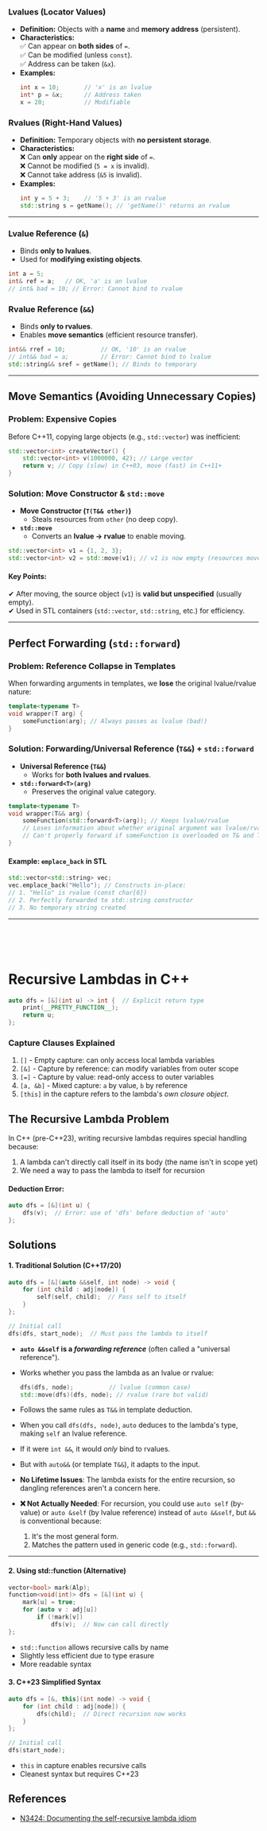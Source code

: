 ### **Lvalues (Locator Values)**
- **Definition:** Objects with a **name** and **memory address** (persistent).
- **Characteristics:**  
  ✅ Can appear on **both sides** of `=`.  
  ✅ Can be modified (unless `const`).  
  ✅ Address can be taken (`&x`).  
- **Examples:**  
  ```cpp
  int x = 10;       // 'x' is an lvalue
  int* p = &x;      // Address taken
  x = 20;           // Modifiable
  ```

### **Rvalues (Right-Hand Values)**
- **Definition:** Temporary objects with **no persistent storage**.
- **Characteristics:**  
  ❌ Can **only** appear on the **right side** of `=`.  
  ❌ Cannot be modified (`5 = x` is invalid).  
  ❌ Cannot take address (`&5` is invalid).  
- **Examples:**  
  ```cpp
  int y = 5 + 3;    // '5 + 3' is an rvalue
  std::string s = getName(); // 'getName()' returns an rvalue
  ```

---

### **Lvalue Reference (`&`)**
- Binds **only to lvalues**.
- Used for **modifying existing objects**.
```cpp
int a = 5;
int& ref = a;   // OK, 'a' is an lvalue
// int& bad = 10; // Error: Cannot bind to rvalue
```

### **Rvalue Reference (`&&`)**
- Binds **only to rvalues**.
- Enables **move semantics** (efficient resource transfer).
```cpp
int&& rref = 10;          // OK, '10' is an rvalue
// int&& bad = a;         // Error: Cannot bind to lvalue
std::string&& sref = getName(); // Binds to temporary
```
---

## Move Semantics (Avoiding Unnecessary Copies)
### **Problem: Expensive Copies**
Before C++11, copying large objects (e.g., `std::vector`) was inefficient:
```cpp
std::vector<int> createVector() {
    std::vector<int> v(1000000, 42); // Large vector
    return v; // Copy (slow) in C++03, move (fast) in C++11+
}
```

### **Solution: Move Constructor & `std::move`**
- **Move Constructor (`T(T&& other)`)**  
  - Steals resources from `other` (no deep copy).
- **`std::move`**  
  - Converts an **lvalue → rvalue** to enable moving.
```cpp
std::vector<int> v1 = {1, 2, 3};
std::vector<int> v2 = std::move(v1); // v1 is now empty (resources moved)
```

#### **Key Points:**
✔ After moving, the source object (`v1`) is **valid but unspecified** (usually empty).  
✔ Used in STL containers (`std::vector`, `std::string`, etc.) for efficiency.  

---

## Perfect Forwarding (`std::forward`)
### **Problem: Reference Collapse in Templates**
When forwarding arguments in templates, we **lose** the original lvalue/rvalue nature:
```cpp
template<typename T>
void wrapper(T arg) {
    someFunction(arg); // Always passes as lvalue (bad!)
}
```

### **Solution: Forwarding/Universal Reference (`T&&`) + `std::forward`**
- **Universal Reference (`T&&`)**  
  - Works for **both lvalues and rvalues**.
- **`std::forward<T>(arg)`**  
  - Preserves the original value category.
```cpp
template<typename T>
void wrapper(T&& arg) {
    someFunction(std::forward<T>(arg)); // Keeps lvalue/rvalue
    // Loses information about whether original argument was lvalue/rvalue
    // Can't properly forward if someFunction is overloaded on T& and T&&
}
```

#### **Example: `emplace_back` in STL**
```cpp
std::vector<std::string> vec;
vec.emplace_back("Hello"); // Constructs in-place:
// 1. "Hello" is rvalue (const char[6])
// 2. Perfectly forwarded to std::string constructor
// 3. No temporary string created
```
---

<br /> 
<br /> 
<br /> 


# Recursive Lambdas in C++

```cpp
auto dfs = [&](int u) -> int {  // Explicit return type
    print(__PRETTY_FUNCTION__);
    return u;
};
```

### Capture Clauses Explained

1. `[]` - Empty capture: can only access local lambda variables
2. `[&]` - Capture by reference: can modify variables from outer scope
3. `[=]` - Capture by value: read-only access to outer variables
4. `[a, &b]` - Mixed capture: `a` by value, `b` by reference
5. `[this]` in the capture refers to the lambda's *own closure object*.


## The Recursive Lambda Problem
In C++ (pre-C++23), writing recursive lambdas requires special handling because:
1. A lambda can't directly call itself in its body (the name isn't in scope yet)
2. We need a way to pass the lambda to itself for recursion

#### Deduction Error:
```cpp
auto dfs = [&](int u) {
    dfs(v);  // Error: use of 'dfs' before deduction of 'auto'
};
```

## Solutions

#### 1. Traditional Solution (C++17/20)
```cpp
auto dfs = [&](auto &&self, int node) -> void {
    for (int child : adj[node]) {
        self(self, child);  // Pass self to itself
    }
};

// Initial call
dfs(dfs, start_node);  // Must pass the lambda to itself
```


- **`auto &&self` is a *forwarding reference*** (often called a "universal reference").
- Works whether you pass the lambda as an lvalue or rvalue:
    ```cpp
    dfs(dfs, node);          // lvalue (common case)
    std::move(dfs)(dfs, node); // rvalue (rare but valid)
    ```
- Follows the same rules as `T&&` in template deduction.

- When you call `dfs(dfs, node)`, `auto` deduces to the lambda's type, making `self` an lvalue reference.

- If it were `int &&`, it would *only* bind to rvalues.
- But with `auto&&` (or template `T&&`), it adapts to the input.

   

- **No Lifetime Issues**:
  The lambda exists for the entire recursion, so dangling references aren't a concern here.

- **❌ Not Actually Needed**:
    For recursion, you could use `auto self` (by-value) or `auto &self` (by lvalue reference) instead of `auto &&self`, but `&&` is conventional because:
    1. It's the most general form.
    2. Matches the pattern used in generic code (e.g., `std::forward`).

---



#### 2. Using std::function (Alternative)
```cpp
vector<bool> mark(Alp);
function<void(int)> dfs = [&](int u) {
    mark[u] = true;
    for (auto v : adj[u])
        if (!mark[v])
            dfs(v);  // Now can call directly
};
```

- `std::function` allows recursive calls by name
- Slightly less efficient due to type erasure
- More readable syntax

#### 3. C++23 Simplified Syntax
```cpp
auto dfs = [&, this](int node) -> void {
    for (int child : adj[node]) {
        dfs(child);  // Direct recursion now works
    }
};

// Initial call
dfs(start_node);
```

- `this` in capture enables recursive calls
- Cleanest syntax but requires C++23


## References

- [N3424: Documenting the self-recursive lambda idiom](http://www.open-std.org/jtc1/sc22/wg21/docs/papers/2012/n3424.pdf)
